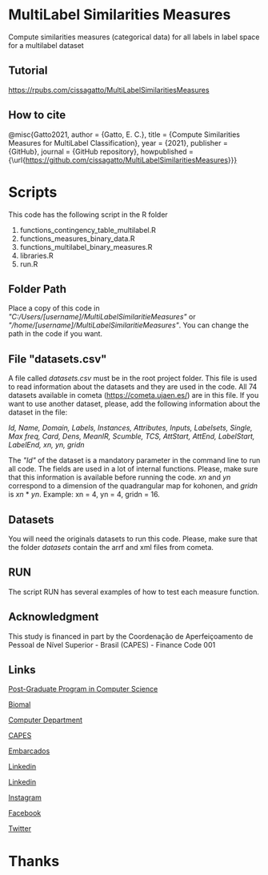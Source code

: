# MultiLabel Similarities Measures

Compute similarities measures (categorical data) for all labels in label space for a multilabel dataset

## Tutorial

https://rpubs.com/cissagatto/MultiLabelSimilaritiesMeasures

## How to cite 
@misc{Gatto2021, author = {Gatto, E. C.}, title = {Compute Similarities Measures for MultiLabel Classification}, year = {2021}, publisher = {GitHub}, journal = {GitHub repository}, howpublished = {\url{https://github.com/cissagatto/MultiLabelSimilaritiesMeasures}}}

# Scripts
This code has the following script in the R folder

1. functions_contingency_table_multilabel.R
2. functions_measures_binary_data.R
3. functions_multilabel_binary_measures.R
4. libraries.R
5. run.R


## Folder Path
Place a copy of this code in _"C:/Users/[username]/MultiLabelSimilaritieMeasures"_ or _"/home/[username]/MultiLabelSimilaritieMeasures"_. You can change the path in the code if you want.

## File "datasets.csv"
A file called *datasets.csv* must be in the root project folder. This file is used to read information about the datasets and they are used in the code. All 74 datasets available in cometa (https://cometa.ujaen.es/) are in this file. If you want to use another dataset, please, add the following information about the dataset in the file:

*Id, Name, Domain, Labels, Instances, Attributes, Inputs, Labelsets, Single, Max freq, Card, Dens, MeanIR, Scumble, TCS, AttStart, AttEnd, LabelStart, LabelEnd, xn, yn, gridn*

The _"Id"_ of the dataset is a mandatory parameter in the command line to run all code. The fields are used in a lot of internal functions. Please, make sure that this information is available before running the code. *xn* and *yn* correspond to a dimension of the quadrangular map for kohonen, and *gridn* is *xn* * *yn*. Example: xn = 4, yn = 4, gridn = 16.

## Datasets
You will need the originals datasets to run this code. Please, make sure that the folder *datasets* contain the arrf and xml files from cometa.

## RUN
The script RUN has several examples of how to test each measure function.



## Acknowledgment
This study is financed in part by the Coordenação de Aperfeiçoamento de Pessoal de Nível Superior - Brasil (CAPES) - Finance Code 001

## Links

[Post-Graduate Program in Computer Science](http://ppgcc.dc.ufscar.br/pt-br)

[Biomal](http://www.biomal.ufscar.br/)

[Computer Department](https://site.dc.ufscar.br/)

[CAPES](https://www.gov.br/capes/pt-br)

[Embarcados](https://www.embarcados.com.br/author/cissa/)

[Linkedin](https://www.linkedin.com/in/elainececiliagatto/)

[Linkedin](https://www.linkedin.com/company/27241216)

[Instagram](https://www.instagram.com/professoracissa/)

[Facebook](https://www.facebook.com/ProfessoraCissa/)

[Twitter](https://twitter.com/professoracissa)

# Thanks


